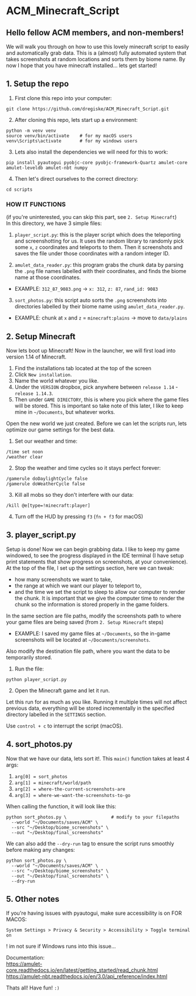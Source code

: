 # ACM_Minecraft_Script

## Hello fellow ACM members, and non-members!

We will walk you through on how to use this lovely minecraft script to easily and automatically grab data. This is a (almost) fully automated system that takes screenshots at random locations and sorts them by biome name. By now I hope that you have minecraft installed… lets get started!


## 1. Setup the repo

1. First clone this repo into your computer:
```
git clone https://github.com/dregiske/ACM_Minecraft_Script.git
```

2. After cloning this repo, lets start up a environment:
```
python -m venv venv
source venv/bin/activate	# for my macOS users
venv\Scripts\activate		# for my windows users
```

3. Lets also install the dependencies we will need for this to work:
```
pip install pyautogui pyobjc-core pyobjc-framework-Quartz amulet-core amulet-leveldb amulet-nbt numpy
```

4. Then let's direct ourselves to the correct directory:
```
cd scripts
```

### HOW IT FUNCTIONS
(if you're uninterested, you can skip this part, see `2. Setup Minecraft`)  
In this directory, we have 3 simple files:

1. `player_script.py`: this is the player script which does the teleporting and screenshotting for us. It uses the random library to randomly pick some `x`, `z` coordinates and teleports to them. Then it screenshots and saves the file under those coordinates with a random integer ID.

2. `amulet_data_reader.py`: this program grabs the chunk data by parsing the `.png` file names labelled with their coordinates, and finds the biome name at those coordinates. 
- EXAMPLE: `312_87_9083.png` -> `x: 312`, `z: 87`, `rand_id: 9083`

3. `sort_photos.py`: this script auto sorts the `.png` screenshots into directories labelled by their biome name using `amulet_data_reader.py`.
- EXAMPLE: chunk at `x` and `z` = `minecraft:plains` -> move to `data/plains`


## 2. Setup Minecraft

Now lets boot up Minecraft! Now in the launcher, we will first load into version 1.14 of Minecraft. 

1. Find the installations tab located at the top of the screen
2. Click `New installation`.
3. Name the world whatever you like.
4. Under the `VERSION` dropbox, pick anywhere between `release 1.14` - `release 1.14.3`.
5. Then under `GAME DIRECTORY`, this is where you pick where the game files will be stored. This is important so take note of this later, I like to keep mine in `~/Documents`, but whatever works.

Open the new world we just created. Before we can let the scripts run, lets optimize our game settings for the best data.

1. Set our weather and time:
```
/time set noon
/weather clear
```

2. Stop the weather and time cycles so it stays perfect forever:
```
/gamerule doDaylightCycle false
/gamerule doWeatherCycle false
```

3. Kill all mobs so they don't interfere with our data:
```
/kill @e[type=!minecraft:player]
```

4. Turn off the HUD by pressing `f3` (`fn + f3` for macOS)


## 3. player_script.py

Setup is done! Now we can begin grabbing data. I like to keep my game windowed, to see the progress displayed in the IDE terminal (I have setup print statements that show progress on screenshots, at your convenience).  
At the top of the file, I set up the settings section, here we can tweak:
- how many screenshots we want to take,
- the range at which we want our player to teleport to,
- and the time we set the script to sleep to allow our computer to render the chunk. It is important that we give the computer time to render the chunk so the information is stored properly in the game folders.

In the same section are file paths, modify the screenshots path to where your game files are being saved (from `2. Setup Minecraft` steps)
- EXAMPLE: I saved my game files at `~/Documents`, so the in-game screenshots will be located at `~/Documents/screenshots`.

Also modify the destination file path, where you want the data to be temporarily stored.

1. Run the file:
```
python player_script.py
```

2. Open the Minecraft game and let it run.

Let this run for as much as you like. Running it multiple times will not affect previous data, everything will be stored incrementally in the specified directory labelled in the `SETTINGS` section.

Use `control + c` to interrupt the script (macOS).


## 4. sort_photos.py

Now that we have our data, lets sort it!. This `main()` function takes at least 4 args:
1. `arg[0] = sort_photos`
2. `arg[1] = minecraft/world/path`
3. `arg[2] = where-the-current-screenshots-are`
4. `arg[3] = where-we-want-the-screenshots-to-go`

When calling the function, it will look like this:
```
python sort_photos.py \					# modify to your filepaths
  --world "~/Documents/saves/ACM" \
  --src "~/Desktop/biome_screenshots" \
  --out "~/Desktop/final_screenshots"
```

We can also add the `--dry-run` tag to ensure the script runs smoothly before making any changes:
```
python sort_photos.py \
  --world "~/Documents/saves/ACM" \
  --src "~/Desktop/biome_screenshots" \
  --out "~/Desktop/final_screenshots" \
  --dry-run
```

## 5. Other notes
If you're having issues with pyautogui, make sure accessibility is on
FOR MACOS:
```
System Settings > Privacy & Security > Accessibility > Toggle terminal on
```
! im not sure if Windows runs into this issue...

Documentation:  
https://amulet-core.readthedocs.io/en/latest/getting_started/read_chunk.html  
https://amulet-nbt.readthedocs.io/en/3.0/api_reference/index.html  

Thats all! Have fun!
`:)`